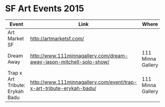 SF Art Events 2015
==============
| Event | Link | Where | When | 
| ----- | ---- | ----- | ---- |
| Art Market SF | http://artmarketsf.com/ |
| Dream Away| http://www.111minnagallery.com/dream-away-jason-mitchell-solo-show/ | 111 Minna Gallery | Friday, May 1st 2015 | 5-11pm |
| Trap x Art Tribute: Erykah Badu | http://www.111minnagallery.com/event/trap-x-art-tribute-erykah-badu/ | 111 Minna Gallery | January 24 @ 10:30 pm |


